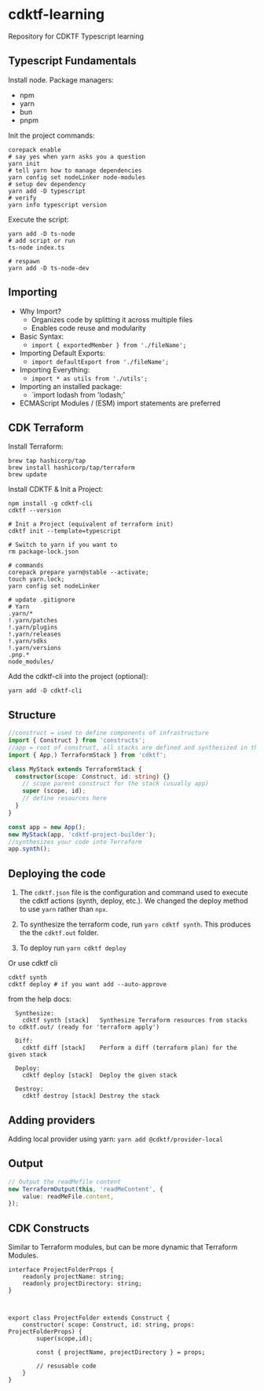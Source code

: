 # cdktf-learning
Repository for CDKTF Typescript learning

## Typescript Fundamentals 

Install node. 
Package managers: 
- npm
- yarn
- bun
- pnpm 

Init the project commands: 

```
corepack enable 
# say yes when yarn asks you a question 
yarn init   
# tell yarn how to manage dependencies 
yarn config set nodeLinker node-modules
# setup dev dependency 
yarn add -D typescript
# verify 
yarn info typescript version
```

Execute the script: 
```
yarn add -D ts-node
# add script or run 
ts-node index.ts 

# respawn 
yarn add -D ts-node-dev
```

## Importing 

- Why Import?
  - Organizes code by splitting it across multiple files
  - Enables code reuse and modularity
- Basic Syntax:
  - `import { exportedMember } from './fileName';`
- Importing Default Exports:
  - `import defaultExport from './fileName';`
- Importing Everything:
  - `import * as utils from './utils';`
- Importing an installed package: 
  - `import lodash from 'lodash;'
- ECMAScript Modules / (ESM) import statements are preferred

## CDK Terraform 

Install Terraform: 
```
brew tap hashicorp/tap
brew install hashicorp/tap/terraform
brew update
```

Install CDKTF & Init a Project: 
```
npm install -g cdktf-cli
cdktf --version

# Init a Project (equivalent of terraform init) 
cdktf init --template=typescript

# Switch to yarn if you want to 
rm package-lock.json 

# commands 
corepack prepare yarn@stable --activate;
touch yarn.lock; 
yarn config set nodeLinker

# update .gitignore
# Yarn
.yarn/*
!.yarn/patches
!.yarn/plugins
!.yarn/releases
!.yarn/sdks
!.yarn/versions
.pnp.*
node_modules/
``` 

Add the cdktf-cli into the project (optional):
```
yarn add -D cdktf-cli
```

## Structure 

```typescript
//construct = used to define components of infrastructure 
import { Construct } from 'constructs';
//app = root of construct, all stacks are defined and synthesized in the app
import { App,) TerraformStack } from 'cdktf';

class MyStack extends TerraformStack {
  constructor(scope: Construct, id: string) {}
    // scope parent construct for the stack (usually app) 
    super (scope, id);
    // define resources here
  }
}

const app = new App();
new MyStack(app, 'cdktf-project-builder');
//synthesizes your code into Terraform 
app.synth();
```

## Deploying the code 

1. The `cdktf.json` file is the configuration and command used to execute the cdktf actions (synth, deploy, etc.). We changed the deploy method to use `yarn` rather than `npx`. 

2. To synthesize the terraform code, run `yarn cdktf synth`. This produces the the `cdktf.out` folder. 
3. To deploy run `yarn cdktf deploy` 

Or use cdktf cli 
```
cdktf synth 
cdktf deploy # if you want add --auto-approve 
```

from the help docs: 
```
  Synthesize:
    cdktf synth [stack]   Synthesize Terraform resources from stacks to cdktf.out/ (ready for 'terraform apply')

  Diff:
    cdktf diff [stack]    Perform a diff (terraform plan) for the given stack

  Deploy:
    cdktf deploy [stack]  Deploy the given stack

  Destroy:
    cdktf destroy [stack] Destroy the stack
```

## Adding providers 

Adding local provider using yarn: `yarn add @cdktf/provider-local`

## Output 

```typescript
// Output the readMefile content 
new TerraformOutput(this, 'readMeContent', {
    value: readMeFile.content,
});
```

## CDK Constructs 

Similar to Terraform modules, but can be more dynamic that Terraform Modules. 

```
interface ProjectFolderProps { 
    readonly projectName: string;
    readonly projectDirectory: string; 
}



export class ProjectFolder extends Construct {
    constructor( scope: Construct, id: string, props: ProjectFolderProps) {
        super(scope,id);

        const { projectName, projectDirectory } = props; 

        // resusable code 
    }
}
```